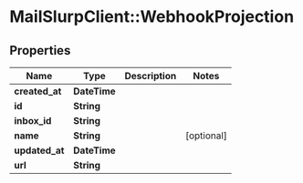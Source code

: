 # MailSlurpClient::WebhookProjection

## Properties
Name | Type | Description | Notes
------------ | ------------- | ------------- | -------------
**created_at** | **DateTime** |  | 
**id** | **String** |  | 
**inbox_id** | **String** |  | 
**name** | **String** |  | [optional] 
**updated_at** | **DateTime** |  | 
**url** | **String** |  | 


